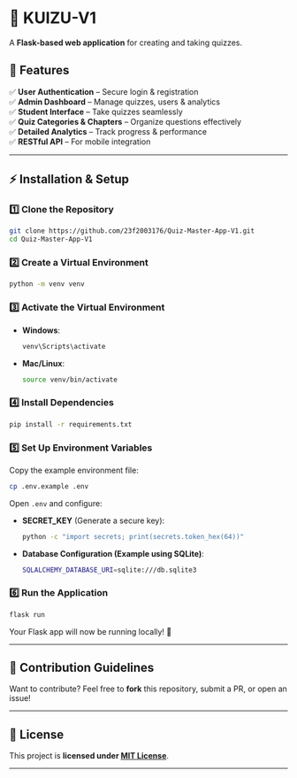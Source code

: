 
# 🎯 KUIZU-V1

A **Flask-based web application** for creating and taking quizzes.

## 🚀 Features

✅ **User Authentication** – Secure login & registration  
✅ **Admin Dashboard** – Manage quizzes, users & analytics  
✅ **Student Interface** – Take quizzes seamlessly  
✅ **Quiz Categories & Chapters** – Organize questions effectively  
✅ **Detailed Analytics** – Track progress & performance  
✅ **RESTful API** – For mobile integration  

---

## ⚡ Installation & Setup

### 1️⃣ **Clone the Repository**
```bash
git clone https://github.com/23f2003176/Quiz-Master-App-V1.git
cd Quiz-Master-App-V1
```

### 2️⃣ **Create a Virtual Environment**
```bash
python -m venv venv
```

### 3️⃣ **Activate the Virtual Environment**
- **Windows**:  
  ```bash
  venv\Scripts\activate
  ```
- **Mac/Linux**:  
  ```bash
  source venv/bin/activate
  ```

### 4️⃣ **Install Dependencies**
```bash
pip install -r requirements.txt
```

### 5️⃣ **Set Up Environment Variables**
Copy the example environment file:
```bash
cp .env.example .env
```
Open `.env` and configure:  

- **SECRET_KEY** (Generate a secure key):
  ```bash
  python -c "import secrets; print(secrets.token_hex(64))"
  ```
- **Database Configuration (Example using SQLite)**:
  ```bash
  SQLALCHEMY_DATABASE_URI=sqlite:///db.sqlite3
  ```

### 6️⃣ **Run the Application**
```bash
flask run
```
Your Flask app will now be running locally! 🎉  

---

## 🎯 Contribution Guidelines
Want to contribute? Feel free to **fork** this repository, submit a PR, or open an issue!

---

## 📜 License
This project is **licensed under [MIT License](LICENSE)**.  

---



